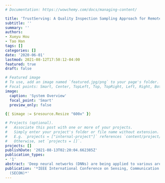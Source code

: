 ```yaml
---
# Documentation: https://wowchemy.com/docs/managing-content/

title: 'TrustServing: A Quality Inspection Sampling Approach for Remote DNN Services'
subtitle: ''
summary: ''
authors:
- Xueyu Hou
- Tao Han
tags: []
categories: []
date: '2020-06-01'
lastmod: 2021-08-12T17:50:12-04:00
featured: true
draft: false

# Featured image
# To use, add an image named `featured.jpg/png` to your page's folder.
# Focal points: Smart, Center, TopLeft, Top, TopRight, Left, Right, BottomLeft, Bottom, BottomRight.
image:
  caption: 'System Overview'
  focal_point: 'Smart'
  preview_only: false
  
{{ $image := $resource.Resize "600x" }}

# Projects (optional).
#   Associate this post with one or more of your projects.
#   Simply enter your project's folder or file name without extension.
#   E.g. `projects = ["internal-project"]` references `content/project/deep-learning/index.md`.
#   Otherwise, set `projects = []`.
projects: []
publishDate: '2021-08-13T02:20:04.662385Z'
publication_types:
- '1'
abstract: 'Deep neural networks (DNNs) are being applied to various areas such as computer vision, autonomous vehicles, and healthcare, etc. However, DNNs are notorious for their high computational complexity and cannot be executed efficiently on resource constrained Internet of Things (IoT) devices. Various solutions have been proposed to handle the high computational complexity of DNNs. Offloading computing tasks of DNNs from IoT devices to cloud/edge servers is one of the most popular and promising solutions. While such remote DNN services provided by servers largely reduce computing tasks on IoT devices, it is challenging for IoT devices to inspect whether the quality of the service meets their service level objectives (SLO) or not. In this paper, we address this problem and propose a novel approach named QIS (quality inspection sampling) that can efficiently inspect the quality of the remote DNN services for IoT devices. To realize QIS, we design a new ID-generation method to generate data (IDs) that can identify the serving DNN models on edge servers. QIS inserts the IDs into the input data stream and implements sampling inspection on SLO violations. The experiment results show that the QIS approach can reliably inspect, with a nearly 100% success rate, the service qualtiy of remote DNN services when the SLA level is 99.9% or lower at the cost of only up to 0.5% overhead.'
publication: '*IEEE International Conference on Sensing, Communication and Networking
  (SECON)*'
---
```

